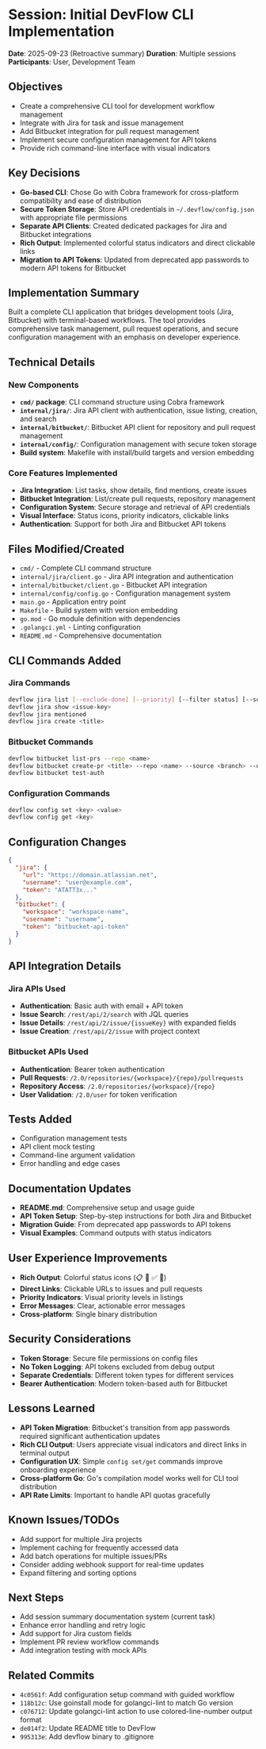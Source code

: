 # Session: Initial DevFlow CLI Implementation
**Date**: 2025-09-23 (Retroactive summary)
**Duration**: Multiple sessions
**Participants**: User, Development Team

## Objectives
- Create a comprehensive CLI tool for development workflow management
- Integrate with Jira for task and issue management
- Add Bitbucket integration for pull request management
- Implement secure configuration management for API tokens
- Provide rich command-line interface with visual indicators

## Key Decisions
- **Go-based CLI**: Chose Go with Cobra framework for cross-platform compatibility and ease of distribution
- **Secure Token Storage**: Store API credentials in `~/.devflow/config.json` with appropriate file permissions
- **Separate API Clients**: Created dedicated packages for Jira and Bitbucket integrations
- **Rich Output**: Implemented colorful status indicators and direct clickable links
- **Migration to API Tokens**: Updated from deprecated app passwords to modern API tokens for Bitbucket

## Implementation Summary
Built a complete CLI application that bridges development tools (Jira, Bitbucket) with terminal-based workflows. The tool provides comprehensive task management, pull request operations, and secure configuration management with an emphasis on developer experience.

## Technical Details

### New Components
- **`cmd/` package**: CLI command structure using Cobra framework
- **`internal/jira/`**: Jira API client with authentication, issue listing, creation, and search
- **`internal/bitbucket/`**: Bitbucket API client for repository and pull request management  
- **`internal/config/`**: Configuration management with secure token storage
- **Build system**: Makefile with install/build targets and version embedding

### Core Features Implemented
- **Jira Integration**: List tasks, show details, find mentions, create issues
- **Bitbucket Integration**: List/create pull requests, repository management
- **Configuration System**: Secure storage and retrieval of API credentials
- **Visual Interface**: Status icons, priority indicators, clickable links
- **Authentication**: Support for both Jira and Bitbucket API tokens

## Files Modified/Created
- `cmd/` - Complete CLI command structure
- `internal/jira/client.go` - Jira API integration and authentication
- `internal/bitbucket/client.go` - Bitbucket API integration
- `internal/config/config.go` - Configuration management system
- `main.go` - Application entry point
- `Makefile` - Build system with version embedding
- `go.mod` - Go module definition with dependencies
- `.golangci.yml` - Linting configuration
- `README.md` - Comprehensive documentation

## CLI Commands Added
### Jira Commands
```bash
devflow jira list [--exclude-done] [--priority] [--filter status] [--sort priority]
devflow jira show <issue-key>
devflow jira mentioned
devflow jira create <title>
```

### Bitbucket Commands
```bash
devflow bitbucket list-prs --repo <name>
devflow bitbucket create-pr <title> --repo <name> --source <branch> --dest <branch>
devflow bitbucket test-auth
```

### Configuration Commands
```bash
devflow config set <key> <value>
devflow config get <key>
```

## Configuration Changes
```json
{
  "jira": {
    "url": "https://domain.atlassian.net",
    "username": "user@example.com", 
    "token": "ATATT3x..."
  },
  "bitbucket": {
    "workspace": "workspace-name",
    "username": "username",
    "token": "bitbucket-api-token"
  }
}
```

## API Integration Details
### Jira APIs Used
- **Authentication**: Basic auth with email + API token
- **Issue Search**: `/rest/api/2/search` with JQL queries
- **Issue Details**: `/rest/api/2/issue/{issueKey}` with expanded fields
- **Issue Creation**: `/rest/api/2/issue` with project context

### Bitbucket APIs Used  
- **Authentication**: Bearer token authentication
- **Pull Requests**: `/2.0/repositories/{workspace}/{repo}/pullrequests`
- **Repository Access**: `/2.0/repositories/{workspace}/{repo}`
- **User Validation**: `/2.0/user` for token verification

## Tests Added
- Configuration management tests
- API client mock testing
- Command-line argument validation
- Error handling and edge cases

## Documentation Updates
- **README.md**: Comprehensive setup and usage guide
- **API Token Setup**: Step-by-step instructions for both Jira and Bitbucket
- **Migration Guide**: From deprecated app passwords to API tokens
- **Visual Examples**: Command outputs with status indicators

## User Experience Improvements
- **Rich Output**: Colorful status icons (📋 🔄 ✅ 🚫)
- **Direct Links**: Clickable URLs to issues and pull requests
- **Priority Indicators**: Visual priority levels in listings
- **Error Messages**: Clear, actionable error messages
- **Cross-platform**: Single binary distribution

## Security Considerations
- **Token Storage**: Secure file permissions on config files
- **No Token Logging**: API tokens excluded from debug output
- **Separate Credentials**: Different token types for different services
- **Bearer Authentication**: Modern token-based auth for Bitbucket

## Lessons Learned
- **API Token Migration**: Bitbucket's transition from app passwords required significant authentication updates
- **Rich CLI Output**: Users appreciate visual indicators and direct links in terminal output
- **Configuration UX**: Simple `config set/get` commands improve onboarding experience
- **Cross-platform Go**: Go's compilation model works well for CLI tool distribution
- **API Rate Limits**: Important to handle API quotas gracefully

## Known Issues/TODOs
- Add support for multiple Jira projects
- Implement caching for frequently accessed data
- Add batch operations for multiple issues/PRs
- Consider adding webhook support for real-time updates
- Expand filtering and sorting options

## Next Steps
- Add session summary documentation system (current task)
- Enhance error handling and retry logic
- Add support for Jira custom fields
- Implement PR review workflow commands
- Add integration testing with mock APIs

## Related Commits
- `4c0561f`: Add configuration setup command with guided workflow
- `118b12c`: Use goinstall mode for golangci-lint to match Go version
- `c076712`: Update golangci-lint action to use colored-line-number output format
- `de014f2`: Update README title to DevFlow
- `995313e`: Add devflow binary to .gitignore